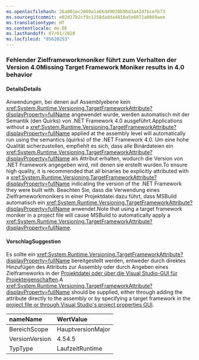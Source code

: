 ```yaml
---
ms.openlocfilehash: 26a001ec2009a1a66dd9038b9bd3a42d7bcefb73
ms.sourcegitcommit: e02d17b2cf9c1258dadda4810a5e6072a0089aee
ms.translationtype: HT
ms.contentlocale: de-DE
ms.lasthandoff: 07/01/2020
ms.locfileid: "85620253"
---
```

### <a name="missing-target-framework-moniker-results-in-40-behavior"></a><span data-ttu-id="180d9-101">Fehlender Zielframeworkmoniker führt zum Verhalten der Version 4.0</span><span class="sxs-lookup"><span data-stu-id="180d9-101">Missing Target Framework Moniker results in 4.0 behavior</span></span>

#### <a name="details"></a><span data-ttu-id="180d9-102">Details</span><span class="sxs-lookup"><span data-stu-id="180d9-102">Details</span></span>

<span data-ttu-id="180d9-103">Anwendungen, bei denen auf Assemblyebene kein <xref:System.Runtime.Versioning.TargetFrameworkAttribute?displayProperty=fullName> angewendet wurde, werden automatisch mit der Semantik (den Quirks) von .NET Framework 4.0 ausgeführt.</span><span class="sxs-lookup"><span data-stu-id="180d9-103">Applications without a <xref:System.Runtime.Versioning.TargetFrameworkAttribute?displayProperty=fullName> applied at the assembly level will automatically run using the semantics (quirks) of the .NET Framework 4.0.</span></span> <span data-ttu-id="180d9-104">Um eine hohe Qualität sicherzustellen, empfiehlt es sich, dass alle Binärdateien ein <xref:System.Runtime.Versioning.TargetFrameworkAttribute?displayProperty=fullName> als Attribut erhalten, wodurch die Version von .NET Framework angegeben wird, mit denen sie erstellt wurden.</span><span class="sxs-lookup"><span data-stu-id="180d9-104">To ensure high quality, it is recommended that all binaries be explicitly attributed with a <xref:System.Runtime.Versioning.TargetFrameworkAttribute?displayProperty=fullName> indicating the version of the .NET Framework they were built with.</span></span> <span data-ttu-id="180d9-105">Beachten Sie, dass die Verwendung eines Zielframeworkmonikers in einer Projektdatei dazu führt, dass MSBuild automatisch ein <xref:System.Runtime.Versioning.TargetFrameworkAttribute?displayProperty=fullName> anwendet.</span><span class="sxs-lookup"><span data-stu-id="180d9-105">Note that using a target framework moniker in a project file will cause MSBuild to automatically apply a <xref:System.Runtime.Versioning.TargetFrameworkAttribute?displayProperty=fullName>.</span></span>

#### <a name="suggestion"></a><span data-ttu-id="180d9-106">Vorschlag</span><span class="sxs-lookup"><span data-stu-id="180d9-106">Suggestion</span></span>

<span data-ttu-id="180d9-107">Es sollte ein <xref:System.Runtime.Versioning.TargetFrameworkAttribute?displayProperty=fullName> bereitgestellt werden, entweder durch direktes Hinzufügen des Attributs zur Assembly oder durch Angeben eines Zielframeworks in der [Projektdatei oder über die Visual Studio-GUI für Projekteigenschaften](https://devblogs.microsoft.com/visualstudio/visual-studio-managed-multi-targeting-part-1-concepts-target-framework-moniker-target-framework/).</span><span class="sxs-lookup"><span data-stu-id="180d9-107">A <xref:System.Runtime.Versioning.TargetFrameworkAttribute?displayProperty=fullName> should be supplied, either through adding the attribute directly to the assembly or by specifying a target framework in the [project file or through Visual Studio's project properties GUI](https://devblogs.microsoft.com/visualstudio/visual-studio-managed-multi-targeting-part-1-concepts-target-framework-moniker-target-framework/).</span></span>

| <span data-ttu-id="180d9-108">name</span><span class="sxs-lookup"><span data-stu-id="180d9-108">Name</span></span>    | <span data-ttu-id="180d9-109">Wert</span><span class="sxs-lookup"><span data-stu-id="180d9-109">Value</span></span>       |
|:--------|:------------|
| <span data-ttu-id="180d9-110">Bereich</span><span class="sxs-lookup"><span data-stu-id="180d9-110">Scope</span></span>   |<span data-ttu-id="180d9-111">Hauptversion</span><span class="sxs-lookup"><span data-stu-id="180d9-111">Major</span></span>|
|<span data-ttu-id="180d9-112">Version</span><span class="sxs-lookup"><span data-stu-id="180d9-112">Version</span></span>|<span data-ttu-id="180d9-113">4.5</span><span class="sxs-lookup"><span data-stu-id="180d9-113">4.5</span></span>|
|<span data-ttu-id="180d9-114">Typ</span><span class="sxs-lookup"><span data-stu-id="180d9-114">Type</span></span>|<span data-ttu-id="180d9-115">Laufzeit</span><span class="sxs-lookup"><span data-stu-id="180d9-115">Runtime</span></span>|
